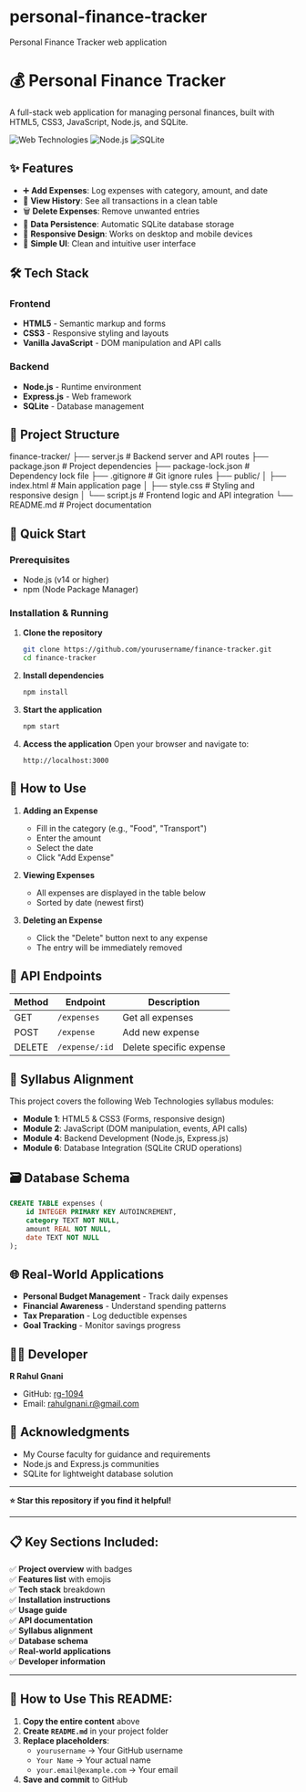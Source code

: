 # personal-finance-tracker
Personal Finance Tracker web application
# 💰 Personal Finance Tracker

A full-stack web application for managing personal finances, built with HTML5, CSS3, JavaScript, Node.js, and SQLite.

![Web Technologies](https://img.shields.io/badge/Web-Techologies-blue)
![Node.js](https://img.shields.io/badge/Node.js-Express-green)
![SQLite](https://img.shields.io/badge/Database-SQLite-lightgrey)

## ✨ Features

- ➕ **Add Expenses**: Log expenses with category, amount, and date
- 👀 **View History**: See all transactions in a clean table
- 🗑️ **Delete Expenses**: Remove unwanted entries
- 💾 **Data Persistence**: Automatic SQLite database storage
- 📱 **Responsive Design**: Works on desktop and mobile devices
- 🎯 **Simple UI**: Clean and intuitive user interface

## 🛠️ Tech Stack

### Frontend
- **HTML5** - Semantic markup and forms
- **CSS3** - Responsive styling and layouts
- **Vanilla JavaScript** - DOM manipulation and API calls

### Backend
- **Node.js** - Runtime environment
- **Express.js** - Web framework
- **SQLite** - Database management

## 📁 Project Structure
finance-tracker/
├── server.js # Backend server and API routes
├── package.json # Project dependencies
├── package-lock.json # Dependency lock file
├── .gitignore # Git ignore rules
├── public/
│ ├── index.html # Main application page
│ ├── style.css # Styling and responsive design
│ └── script.js # Frontend logic and API integration
└── README.md # Project documentation

## 🚀 Quick Start

### Prerequisites
- Node.js (v14 or higher)
- npm (Node Package Manager)

### Installation & Running

1. **Clone the repository**
   ```bash
   git clone https://github.com/yourusername/finance-tracker.git
   cd finance-tracker
   ```

2. **Install dependencies**
   ```bash
   npm install
   ```

3. **Start the application**
   ```bash
   npm start
   ```

4. **Access the application**
   Open your browser and navigate to:
   ```
   http://localhost:3000
   ```

## 📖 How to Use

1. **Adding an Expense**
   - Fill in the category (e.g., "Food", "Transport")
   - Enter the amount
   - Select the date
   - Click "Add Expense"

2. **Viewing Expenses**
   - All expenses are displayed in the table below
   - Sorted by date (newest first)

3. **Deleting an Expense**
   - Click the "Delete" button next to any expense
   - The entry will be immediately removed

## 🔧 API Endpoints

| Method | Endpoint | Description |
|--------|----------|-------------|
| GET | `/expenses` | Get all expenses |
| POST | `/expense` | Add new expense |
| DELETE | `/expense/:id` | Delete specific expense |

## 🎯 Syllabus Alignment

This project covers the following Web Technologies syllabus modules:

- **Module 1**: HTML5 & CSS3 (Forms, responsive design)
- **Module 2**: JavaScript (DOM manipulation, events, API calls)
- **Module 4**: Backend Development (Node.js, Express.js)
- **Module 6**: Database Integration (SQLite CRUD operations)

## 🗃️ Database Schema

```sql
CREATE TABLE expenses (
    id INTEGER PRIMARY KEY AUTOINCREMENT,
    category TEXT NOT NULL,
    amount REAL NOT NULL,
    date TEXT NOT NULL
);
```

## 🌐 Real-World Applications

- **Personal Budget Management** - Track daily expenses
- **Financial Awareness** - Understand spending patterns
- **Tax Preparation** - Log deductible expenses
- **Goal Tracking** - Monitor savings progress

## 👨‍💻 Developer

**R Rahul Gnani**  
- GitHub: [rg-1094](https://github.com/yourusername)
- Email: rahulgnani.r@gmail.com

## 🙏 Acknowledgments

- My Course faculty for guidance and requirements
- Node.js and Express.js communities
- SQLite for lightweight database solution

---

**⭐ Star this repository if you find it helpful!**

---

## **📋 Key Sections Included:**

✅ **Project overview** with badges  
✅ **Features list** with emojis  
✅ **Tech stack** breakdown  
✅ **Installation instructions**  
✅ **Usage guide**  
✅ **API documentation**  
✅ **Syllabus alignment**  
✅ **Database schema**  
✅ **Real-world applications**  
✅ **Developer information**  

---

## **🎯 How to Use This README:**

1. **Copy the entire content** above
2. **Create `README.md`** in your project folder
3. **Replace placeholders**:
   - `yourusername` → Your GitHub username
   - `Your Name` → Your actual name
   - `your.email@example.com` → Your email
4. **Save and commit** to GitHub
